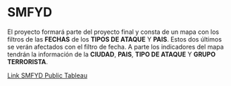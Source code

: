 # SMFYD

El proyecto formará parte del proyecto final y consta de un mapa con los filtros de las **FECHAS** de los **TIPOS DE ATAQUE** Y  **PAIS**. Estos dos últimos se verán afectados con el filtro de fecha. 
A parte los indicadores del mapa tendrán la información de la **CIUDAD**, **PAIS**, **TIPO DE ATAQUE** Y **GRUPO TERRORISTA**.<br />

[Link SMFYD Public Tableau](https://public.tableau.com/profile/rafaelperez#!/vizhome/Book1_15702936581860/Dashboard1)
